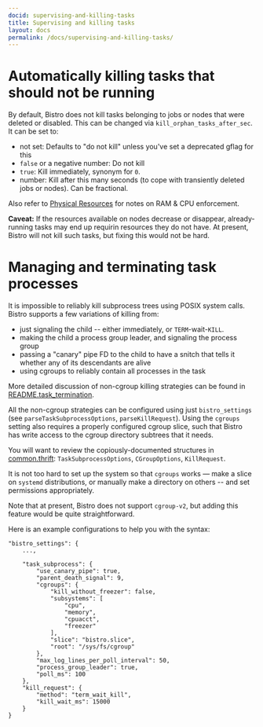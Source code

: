 ```yaml
---
docid: supervising-and-killing-tasks
title: Supervising and killing tasks
layout: docs
permalink: /docs/supervising-and-killing-tasks/
---
```


# Automatically killing tasks that should not be running

By default, Bistro does not kill tasks belonging to jobs or nodes that were
deleted or disabled.  This can be changed via `kill_orphan_tasks_after_sec`. 
It can be set to:

 * not set: Defaults to "do not kill" unless you've set a deprecated gflag for this
 * `false` or a negative number: Do not kill
 * `true`: Kill immediately, synonym for `0`.
 * number: Kill after this many seconds (to cope with transiently deleted jobs or nodes). Can be fractional.

Also refer to 
[Physical Resources](https://bistro.io/docs/physical-resources/)
for notes on RAM & CPU enforcement.

**Caveat:** If the resources available on nodes decrease or disappear,
already-running tasks may end up requirin resources they do not have. At
present, Bistro will not kill such tasks, but fixing this would not be hard.

# Managing and terminating task processes

It is impossible to reliably kill subprocess trees using POSIX system calls. Bistro supports a few variations of killing from:

* just signaling the child -- either immediately, or `TERM`-wait-`KILL`.
* making the child a process group leader, and signaling the process group
* passing a "canary" pipe FD to the child to have a snitch that tells it whether any of its descendants are alive
* using cgroups to reliably contain all processes in the task

More detailed discussion of non-cgroup killing strategies can be found in
[README.task_termination](https://github.com/facebookarchive/bistro/blob/main/bistro/processes/README.task_termination).

All the non-cgroup strategies can be configured using just `bistro_settings`
(see `parseTaskSubprocessOptions`, `parseKillRequest`).  Using the `cgroups`
setting also requires a properly configured cgroup slice, such that Bistro
has write access to the cgroup directory subtrees that it needs.

You will want to review the copiously-documented structures in
[common.thrift](https://github.com/facebookarchive/bistro/blob/main/bistro/if/common.thrift):
`TaskSubprocessOptions`, `CGroupOptions`, `KillRequest`.

It is not too hard to set up the system so that `cgroups` works — make a slice on `systemd` distributions, or manually make a directory on others -- and set permissions appropriately.

Note that at present, Bistro does not support `cgroup-v2`, but adding
this feature would be quite straightforward.

Here is an example configurations to help you with the syntax:

```
"bistro_settings": {
    ...,
   
    "task_subprocess": {
        "use_canary_pipe": true,
        "parent_death_signal": 9,
        "cgroups": {
            "kill_without_freezer": false,
            "subsystems": [
                "cpu",
                "memory",
                "cpuacct",
                "freezer"
            ],
            "slice": "bistro.slice",
            "root": "/sys/fs/cgroup"
        },
        "max_log_lines_per_poll_interval": 50,
        "process_group_leader": true,
        "poll_ms": 100
    },
    "kill_request": {
        "method": "term_wait_kill",
        "kill_wait_ms": 15000
    }
}
```
